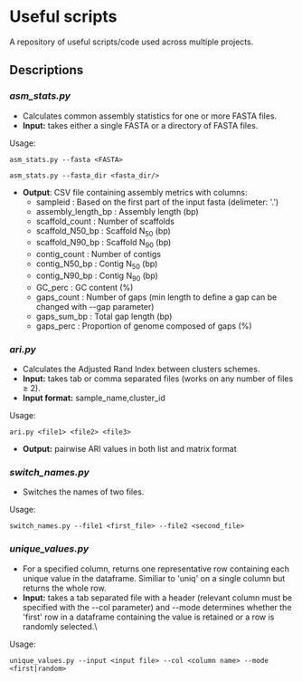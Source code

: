 # Useful scripts

A repository of useful scripts/code used across multiple projects.

## Descriptions
### *asm_stats.py*
- Calculates common assembly statistics for one or more FASTA files.
- **Input:** takes either a single FASTA or a directory of FASTA files.

Usage:
  ```
  asm_stats.py --fasta <FASTA>

  asm_stats.py --fasta_dir <fasta_dir/>
  ```
* **Output**: CSV file containing assembly metrics with columns:
  * sampleid : Based on the first part of the input fasta (delimeter: '.')
  * assembly_length_bp : Assembly length (bp)
  * scaffold_count : Number of scaffolds
  * scaffold_N50_bp : Scaffold N<sub>50</sub> (bp)
  * scaffold_N90_bp : Scaffold N<sub>90</sub> (bp)
  * contig_count : Number of contigs
  * contig_N50_bp : Contig N<sub>50</sub> (bp)
  * contig_N90_bp : Contig N<sub>90</sub> (bp)
  * GC_perc : GC content (%)
  * gaps_count : Number of gaps (min length to define a gap can be changed with --gap parameter)
  * gaps_sum_bp : Total gap length (bp)
  * gaps_perc : Proportion of genome composed of gaps (%)

### *ari.py*
- Calculates the Adjusted Rand Index between clusters schemes.
- **Input:** takes tab or comma separated files (works on any number of files ≥ 2).
- **Input format:** sample_name,cluster_id 

Usage:
  ```
  ari.py <file1> <file2> <file3>
  ```
- **Output:** pairwise ARI values in both list and matrix format
### *switch_names.py*
- Switches the names of two files.
  
Usage:
  ```
  switch_names.py --file1 <first_file> --file2 <second_file>
  ```
### *unique_values.py*
- For a specified column, returns one representative row containing each unique value in the dataframe. Similiar to 'uniq' on a single column but returns the whole row. 
- **Input:** takes a tab separated file with a header (relevant column must be specified with the --col parameter) and --mode determines whether the 'first' row in a dataframe containing the value is retained or a row is randomly selected.\

Usage:
  ```
  unique_values.py --input <input file> --col <column name> --mode <first|random>
  ```
















